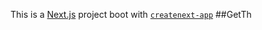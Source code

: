 This is a [Next.js](https://nextjs.org/) project boot
with [`createnext-app`](https://github.com/vercel/et.js/tree/caary/pckages/reaenet-ap)
##GetTh
